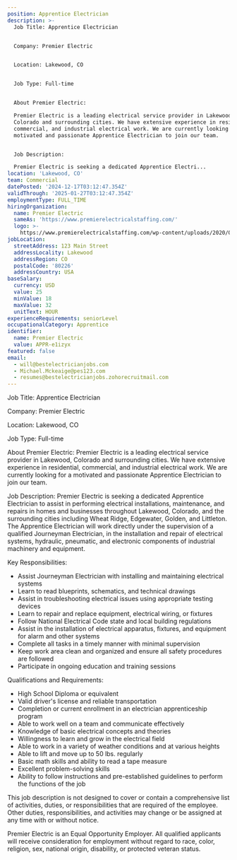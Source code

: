 ```yaml
---
position: Apprentice Electrician
description: >-
  Job Title: Apprentice Electrician


  Company: Premier Electric


  Location: Lakewood, CO 


  Job Type: Full-time 


  About Premier Electric:

  Premier Electric is a leading electrical service provider in Lakewood,
  Colorado and surrounding cities. We have extensive experience in residential,
  commercial, and industrial electrical work. We are currently looking for a
  motivated and passionate Apprentice Electrician to join our team. 


  Job Description:

  Premier Electric is seeking a dedicated Apprentice Electri...
location: 'Lakewood, CO'
team: Commercial
datePosted: '2024-12-17T03:12:47.354Z'
validThrough: '2025-01-27T03:12:47.354Z'
employmentType: FULL_TIME
hiringOrganization:
  name: Premier Electric
  sameAs: 'https://www.premierelectricalstaffing.com/'
  logo: >-
    https://www.premierelectricalstaffing.com/wp-content/uploads/2020/05/Premier-Electrical-Staffing-logo.png
jobLocation:
  streetAddress: 123 Main Street
  addressLocality: Lakewood
  addressRegion: CO
  postalCode: '80226'
  addressCountry: USA
baseSalary:
  currency: USD
  value: 25
  minValue: 18
  maxValue: 32
  unitText: HOUR
experienceRequirements: seniorLevel
occupationalCategory: Apprentice
identifier:
  name: Premier Electric
  value: APPR-e1izyx
featured: false
email:
  - will@bestelectricianjobs.com
  - Michael.Mckeaige@pes123.com
  - resumes@bestelectricianjobs.zohorecruitmail.com
---
```




Job Title: Apprentice Electrician

Company: Premier Electric

Location: Lakewood, CO 

Job Type: Full-time 

About Premier Electric:
Premier Electric is a leading electrical service provider in Lakewood, Colorado and surrounding cities. We have extensive experience in residential, commercial, and industrial electrical work. We are currently looking for a motivated and passionate Apprentice Electrician to join our team. 

Job Description:
Premier Electric is seeking a dedicated Apprentice Electrician to assist in performing electrical installations, maintenance, and repairs in homes and businesses throughout Lakewood, Colorado, and the surrounding cities including Wheat Ridge, Edgewater, Golden, and Littleton. The Apprentice Electrician will work directly under the supervision of a qualified Journeyman Electrician, in the installation and repair of electrical systems, hydraulic, pneumatic, and electronic components of industrial machinery and equipment.

Key Responsibilities:

- Assist Journeyman Electrician with installing and maintaining electrical systems
- Learn to read blueprints, schematics, and technical drawings
- Assist in troubleshooting electrical issues using appropriate testing devices
- Learn to repair and replace equipment, electrical wiring, or fixtures
- Follow National Electrical Code state and local building regulations
- Assist in the installation of electrical apparatus, fixtures, and equipment for alarm and other systems
- Complete all tasks in a timely manner with minimal supervision
- Keep work area clean and organized and ensure all safety procedures are followed
- Participate in ongoing education and training sessions

Qualifications and Requirements:

- High School Diploma or equivalent
- Valid driver's license and reliable transportation
- Completion or current enrollment in an electrician apprenticeship program
- Able to work well on a team and communicate effectively
- Knowledge of basic electrical concepts and theories
- Willingness to learn and grow in the electrical field
- Able to work in a variety of weather conditions and at various heights
- Able to lift and move up to 50 lbs. regularly
- Basic math skills and ability to read a tape measure
- Excellent problem-solving skills 
- Ability to follow instructions and pre-established guidelines to perform the functions of the job

This job description is not designed to cover or contain a comprehensive list of activities, duties, or responsibilities that are required of the employee. Other duties, responsibilities, and activities may change or be assigned at any time with or without notice. 

Premier Electric is an Equal Opportunity Employer. All qualified applicants will receive consideration for employment without regard to race, color, religion, sex, national origin, disability, or protected veteran status.
